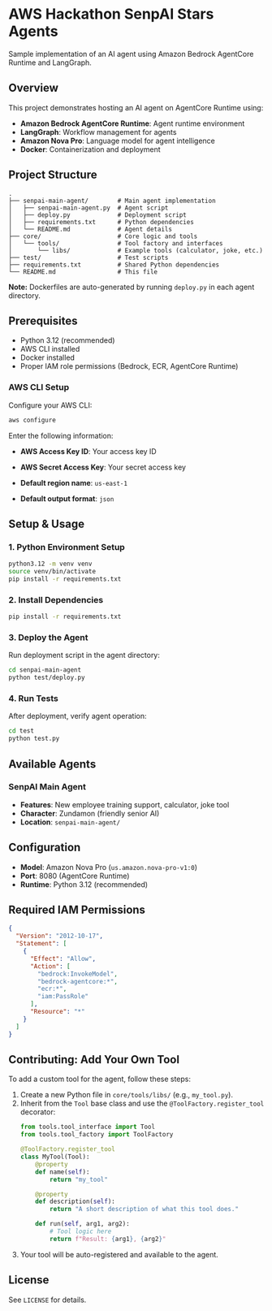 # AWS Hackathon SenpAI Stars Agents

Sample implementation of an AI agent using Amazon Bedrock AgentCore Runtime and LangGraph.

## Overview
This project demonstrates hosting an AI agent on AgentCore Runtime using:
- **Amazon Bedrock AgentCore Runtime**: Agent runtime environment
- **LangGraph**: Workflow management for agents
- **Amazon Nova Pro**: Language model for agent intelligence
- **Docker**: Containerization and deployment

## Project Structure
```
.
├── senpai-main-agent/        # Main agent implementation
│   ├── senpai-main-agent.py  # Agent script
│   ├── deploy.py             # Deployment script
│   ├── requirements.txt      # Python dependencies
│   └── README.md             # Agent details
├── core/                     # Core logic and tools
│   └── tools/                # Tool factory and interfaces
│       └── libs/             # Example tools (calculator, joke, etc.)
├── test/                     # Test scripts
├── requirements.txt          # Shared Python dependencies
└── README.md                 # This file
```

**Note:** Dockerfiles are auto-generated by running `deploy.py` in each agent directory.

## Prerequisites
- Python 3.12 (recommended)
- AWS CLI installed
- Docker installed
- Proper IAM role permissions (Bedrock, ECR, AgentCore Runtime)

### AWS CLI Setup

Configure your AWS CLI:

```bash
aws configure
```

Enter the following information:
- **AWS Access Key ID**: Your access key ID

- **AWS Secret Access Key**: Your secret access key
- **Default region name**: `us-east-1`
- **Default output format**: `json`


## Setup & Usage

### 1. Python Environment Setup
```bash
python3.12 -m venv venv
source venv/bin/activate
pip install -r requirements.txt
```

### 2. Install Dependencies
```bash
pip install -r requirements.txt
```

### 3. Deploy the Agent
Run deployment script in the agent directory:
```bash
cd senpai-main-agent
python test/deploy.py
```

### 4. Run Tests
After deployment, verify agent operation:
```bash
cd test
python test.py
```


## Available Agents

### SenpAI Main Agent
- **Features**: New employee training support, calculator, joke tool
- **Character**: Zundamon (friendly senior AI)
- **Location**: `senpai-main-agent/`


## Configuration
- **Model**: Amazon Nova Pro (`us.amazon.nova-pro-v1:0`)
- **Port**: 8080 (AgentCore Runtime)
- **Runtime**: Python 3.12 (recommended)


## Required IAM Permissions
```json
{
  "Version": "2012-10-17",
  "Statement": [
    {
      "Effect": "Allow",
      "Action": [
        "bedrock:InvokeModel",
        "bedrock-agentcore:*",
        "ecr:*",
        "iam:PassRole"
      ],
      "Resource": "*"
    }
  ]
}
```

## Contributing: Add Your Own Tool
To add a custom tool for the agent, follow these steps:
1. Create a new Python file in `core/tools/libs/` (e.g., `my_tool.py`).
2. Inherit from the `Tool` base class and use the `@ToolFactory.register_tool` decorator:
   ```python
   from tools.tool_interface import Tool
   from tools.tool_factory import ToolFactory

   @ToolFactory.register_tool
   class MyTool(Tool):
       @property
       def name(self):
           return "my_tool"

       @property
       def description(self):
           return "A short description of what this tool does."

       def run(self, arg1, arg2):
           # Tool logic here
           return f"Result: {arg1}, {arg2}"
   ```
3. Your tool will be auto-registered and available to the agent.

## License
See `LICENSE` for details.
